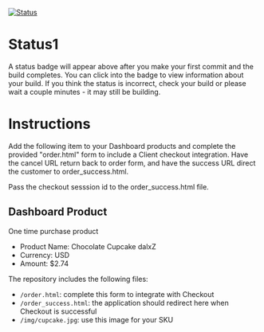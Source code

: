 [![Status](https://img.shields.io/badge/status-SUBMITTABLE%20COMMIT:%20461ce7a74bdca1f8e5e17be2bd78765ea16d8b14-brightgreen.svg)](https://github.com/crowdbotics-challenges/bakery_scaffold_eo23cBZy0r3HVgnL/commit/461ce7a74bdca1f8e5e17be2bd78765ea16d8b14)



# Status1

A status badge will appear above after you make your first commit and the build completes. You can click into the badge to view information about your build. If you think the status is incorrect, check your build or please wait a couple minutes - it may still be building.

# Instructions

Add the following item to your Dashboard products and complete the provided "order.html" form to include a Client checkout integration. Have the cancel URL return back to order form, and have the success URL direct the customer to order_success.html.

Pass the checkout sesssion id to the order_success.html file.

## Dashboard Product
One time purchase product
* Product Name: Chocolate Cupcake dalxZ
* Currency: USD
* Amount: $2.74

The repository includes the following files:
* `/order.html`: complete this form to integrate with Checkout
* `/order_success.html`: the application should redirect here when Checkout is successful
* `/img/cupcake.jpg`: use this image for your SKU
